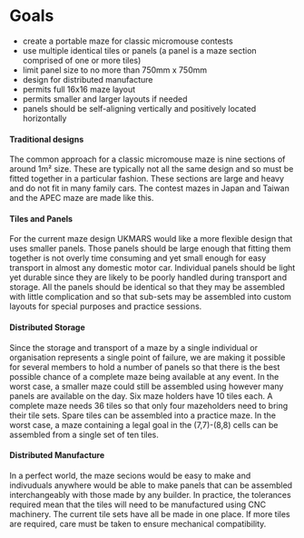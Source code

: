 # Goals

- create a portable maze for classic micromouse contests
- use multiple identical tiles or panels (a panel is a maze section comprised of one or more tiles)
- limit panel size to no more than 750mm x 750mm
- design for distributed manufacture
- permits full 16x16 maze layout
- permits smaller and larger layouts if needed
- panels should be self-aligning vertically and positively located horizontally


#### Traditional designs

The common approach for a classic micromouse maze is nine sections of around 1m² size. These are typically not all the same design and so must be fitted together in a particular fashion. These sections are large and heavy and do not fit in many family cars. The contest mazes in Japan and Taiwan and the APEC maze are made like this.

#### Tiles and Panels

For the current maze design UKMARS would like a more flexible design that uses smaller panels. Those panels should be large enough that fitting them together is not overly time consuming and yet small enough for easy transport in almost any domestic motor car. Individual panels should be light yet durable since they are likely to be poorly handled during transport and storage. All the panels should be identical so that they may be assembled with little complication and so that sub-sets may be assembled into custom layouts for special purposes and practice sessions.

#### Distributed Storage

Since the storage and transport of a maze by a single individual or organisation represents a single point of failure, we are making it possible for several members to hold a number of panels so that there is the best possible chance of a complete maze being available at any event. In the worst case, a smaller maze could still be assembled using however many panels are available on the day. Six maze holders have 10 tiles each. A complete maze needs 36 tiles so that only four mazeholders need to bring their tile sets. Spare tiles can be assembled into a practice maze. In the worst case, a maze containing a legal goal in the (7,7)-(8,8) cells can be assembled from a single set of ten tiles.

#### Distributed Manufacture

In a perfect world, the maze secions would be easy to make and indivuduals anywhere would be able to make panels that can be assembled interchangeably with those made by any builder. In practice, the tolerances required mean that the tiles will need to be manufactured using CNC machinery. The current tile sets have all be made in one place. If more tiles are required, care must be taken to ensure mechanical compatibility.
